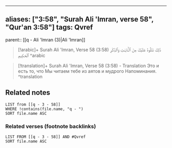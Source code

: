 
---
aliases: ["3:58", "Surah Ali 'Imran, verse 58", "Qur'an 3:58"]
tags: Qvref
---

parent:: [[q - Ali 'Imran (3)|Ali 'Imran]]

> [!arabic]+ Surah Ali 'Imran, Verse 58 (3:58)
> <span class="quran-arabic">ذَٰلِكَ نَتْلُوهُ عَلَيْكَ مِنَ ٱلْـَٔايَـٰتِ وَٱلذِّكْرِ ٱلْحَكِيمِ</span>
^arabic

> [!translation]+ Surah Ali 'Imran, Verse 58 (3:58) - Translation
> Это и есть то, что Мы читаем тебе из аятов и мудрого Напоминания.
^translation



## Related notes
```dataview
LIST from [[q - 3 - 58]]
WHERE !contains(file.name, "q - ")
SORT file.name ASC
```

### Related verses (footnote backlinks)
```dataview
LIST FROM [[q - 3 - 58]] AND #Qvref
SORT file.name ASC
```

